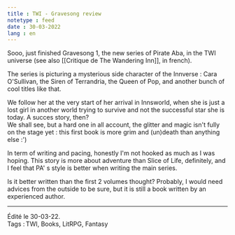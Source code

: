 ```yaml
---
title : TWI - Gravesong review
notetype : feed
date : 30-03-2022
lang : en
---
```



Sooo, just finished Gravesong 1, the new series of Pirate Aba, in the TWI universe (see also [[Critique de The Wandering Inn]], in french).

The series is picturing a mysterious side character of the Innverse : Cara O'Sullivan, the Siren of Terrandria, the Queen of Pop, and another bunch of cool titles like that.

We follow her at the very start of her arrival in Innsworld, when she is just a lost girl in another world trying to survive and not the successful star she is today. A succes story, then?  
We shall see, but a hard one in all account, the glitter and magic isn't fully on the stage yet : this first book is more grim and (un)death than anything else :')

In term of writing and pacing, honestly I'm not hooked as much as I was hoping. This story is more about adventure than Slice of Life, definitely, and I feel that PA' s style is better when writing the main series.

Is it better written than the first 2 volumes thought? Probably, I would need advices from the outside to be sure, but it is still a book written by an experienced author.

-----
Édité le 30-03-22.  
Tags : TWI, Books, LitRPG, Fantasy
